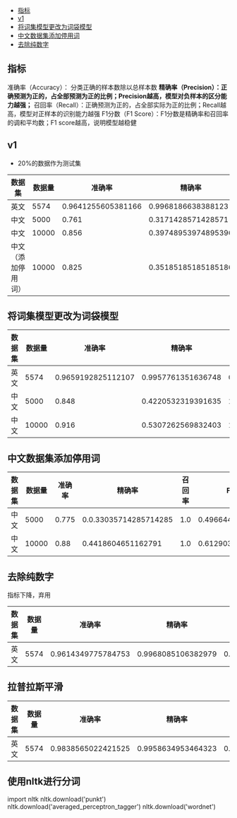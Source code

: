 <!-- TOC -->

* [指标](#指标)
* [v1](#v1)
* [将词集模型更改为词袋模型](#将词集模型更改为词袋模型)
* [中文数据集添加停用词](#中文数据集添加停用词)
* [去除纯数字](#去除纯数字)

<!-- TOC -->

## 指标

准确率（Accuracy）： 分类正确的样本数除以总样本数
**精确率（Precision）：正确预测为正的，占全部预测为正的比例；Precision越高，模型对负样本的区分能力越强；**
召回率（Recall）：正确预测为正的，占全部实际为正的比例；Recall越高，模型对正样本的识别能力越强
F1分数（F1 Score）：F1分数是精确率和召回率的调和平均数；F1 score越高，说明模型越稳健

## v1

- 20%的数据作为测试集

| 数据集       | 数据量   | 准确率                | 精确率                 | 召回率               | F1分数                |
|-----------|-------|--------------------|---------------------|-------------------|---------------------|
| 英文        | 5574  | 0.9641255605381166 | 0.9968186638388123  | 0.962128966223132 | 0.9791666666666666  |
| 中文        | 5000  | 0.761              | 0.3171428571428571  | 1.0               | 0.48156182212581344 |
| 中文        | 10000 | 0.856              | 0.39748953974895396 | 1.0               | 0.5688622754491018  |
| 中文（添加停用词） | 10000 | 0.825              | 0.35185185185185186 | 1.0               | 0.5205479452054794  |

## 将词集模型更改为词袋模型

| 数据集 | 数据量   | 准确率                | 精确率                | 召回率                | F1分数               |
|-----|-------|--------------------|--------------------|--------------------|--------------------|
| 英文  | 5574  | 0.9659192825112107 | 0.9957761351636748 | 0.9651995905834186 | 0.9802494802494802 |
| 中文  | 5000  | 0.848              | 0.4220532319391635 | 1.0                | 0.5935828877005348 |
| 中文  | 10000 | 0.916              | 0.5307262569832403 | 1.0                | 0.6934306569343066 |

## 中文数据集添加停用词

| 数据集 | 数据量   | 准确率   | 精确率                   | 召回率 | F1分数               |
|-----|-------|-------|-----------------------|-----|--------------------|
| 中文  | 5000  | 0.775 | 0.0.33035714285714285 | 1.0 | 0.4966442953020134 |
| 中文  | 10000 | 0.88  | 0.4418604651162791    | 1.0 | 0.6129032258064516 |

## 去除纯数字

指标下降，弃用

| 数据集 | 数据量  | 准确率                | 精确率                | 召回率                | F1分数               |
|-----|------|--------------------|--------------------|--------------------|--------------------|
| 英文  | 5574 | 0.9614349775784753 | 0.9968085106382979 | 0.9590583418628454 | 0.9775691184141888 |

## 拉普拉斯平滑

| 数据集 | 数据量  | 准确率                | 精确率                | 召回率                | F1分数               |
|-----|------|--------------------|--------------------|--------------------|--------------------|
| 英文  | 5574 | 0.9838565022421525 | 0.9958634953464323 | 0.9856704196519959 | 0.9907407407407407 |

## 使用nltk进行分词

import nltk
nltk.download('punkt')
nltk.download('averaged_perceptron_tagger')
nltk.download('wordnet')